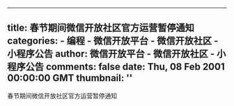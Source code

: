 
---
title: 春节期间微信开放社区官方运营暂停通知
categories: 
    - 编程
    - 微信开放平台 - 微信开放社区 - 小程序公告
author: 微信开放平台 - 微信开放社区 - 小程序公告
comments: false
date: Thu, 08 Feb 2001 00:00:00 GMT
thumbnail: ''
---

<div>   
春节期间微信开放社区官方运营暂停通知  
</div>
            
